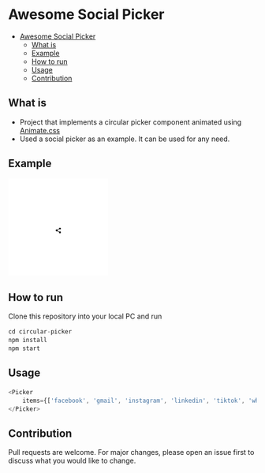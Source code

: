 # Awesome Social Picker

- [Awesome Social Picker](#awesome-social-picker)
  * [What is](#what-is)
  * [Example](#example)
  * [How to run](#how-to-run)
  * [Usage](#usage)
  * [Contribution](#contribution)

## What is
- Project that implements a circular picker component animated using [Animate.css](https://animate.style/ "Animate.css")
- Used a social picker as an example. It can be used for any need.

## Example

<img src="resources/social-picker.gif" height="40%" width="40%"/>

## How to run

Clone this repository into your local PC and run
```javascript
cd circular-picker
npm install
npm start
```

## Usage
```javascript
<Picker
	items={['facebook', 'gmail', 'instagram', 'linkedin', 'tiktok', 'whatsapp', 'twitter', 'youtube']}>
</Picker>
```

## Contribution

Pull requests are welcome. For major changes, please open an issue first to discuss what you would like to change.
